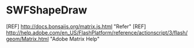 # SWFShapeDraw
[REF] http://docs.bonsaijs.org/matrix.js.html "Refer"
[REF] http://help.adobe.com/en_US/FlashPlatform/reference/actionscript/3/flash/geom/Matrix.html "Adobe Matrix Help"
